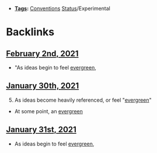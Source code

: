 - **[Tags](<Tags.md>):** [Conventions](<Conventions.md>) [Status](<Status.md>)/Experimental

# Backlinks
## [February 2nd, 2021](<February 2nd, 2021.md>)
- "As ideas begin to feel [evergreen](<evergreen.md>),

## [January 30th, 2021](<January 30th, 2021.md>)
5. As ideas become heavily referenced, or feel "[evergreen](<evergreen.md>)"

- At some point, an [evergreen](<evergreen.md>)

## [January 31st, 2021](<January 31st, 2021.md>)
- As ideas begin to feel [evergreen](<evergreen.md>),

